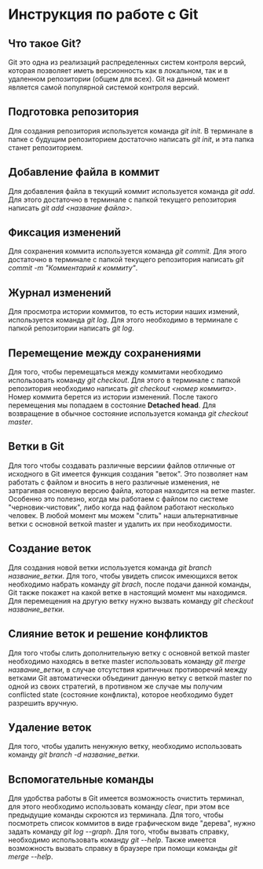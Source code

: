 # Инструкция по работе с Git

## Что такое Git?

Git это одна из реализаций распределенных систем контроля версий, которая позволяет иметь версионность как в локальном, так и в удаленном репозитории (общем для всех). Git на данный момент является самой популярной системой контроля версий.

## Подготовка репозитория

Для создания репозитория используется команда *git init*. В терминале в папке с будущим репозиторием достаточно написать *git init*, и эта папка станет репозиторием.

## Добавление файла в коммит

Для добавления файла в текущий коммит используется команда *git add*. Для этого достаточно в терминале с папкой текущего репозитория написать *git add <название файла>*.

## Фиксация изменений

Для сохранения коммита используется команда *git commit*. Для этого достаточно в терминале с папкой текущего репозитория написать *git commit -m "Комментарий к коммиту"*.

## Журнал изменений

Для просмотра истории коммитов, то есть истории наших измений, используется команда *git log*. Для этого необходимо в терминале с папкой репозитории написать *git log*.

## Перемещение между сохранениями

Для того, чтобы перемещаться между коммитами необходимо использовать команду *git checkout*. Для этого в терминале с папкой репозитория необходимо написать *git checkout <номер коммита>*. Номер коммита берется из истории изменений. После такого перемещения мы попадаем в состояние **Detached head**. Для возвращение в обычное состояние используется команда *git checkout master*.

## Ветки в Git

Для того чтобы создавать различные версиии файлов отличные от исходного в Git имеется функция создания "веток". Это позволяет нам работать с файлом и вносить в него различные изменения, не затрагивая основную версию файла, которая находится на ветке master. Особенно это полезно, когда мы работаем с файлом по системе "черновик-чистовик", либо когда над файлом работают несколько человек. В любой момент мы можем "слить" наши альтернативные ветки с основной веткой master и удалить их при необходимости. 

## Создание веток 

Для создания новой ветки используется команда *git branch название_ветки*. Для того, чтобы увидеть список имеющихся веток необходимо набрать команду *git brach*, после подачи данной команды, Git также покажет на какой ветке в настоящий момент мы находимся. Для перемещения на другую ветку нужно вызвать команду *git checkout название_ветки*.

## Слияние веток и решение конфликтов

Для того чтобы слить дополнительную ветку с основной веткой master необходимо находясь в ветке master использовать команду *git merge название_ветки*, в случае отсутствия критичных противоречий между ветками Git автоматически объединит данную ветку с веткой master по одной из своих стратегий, в противном же случае мы получим conflicted state (состояние конфликта), которое необходимо будет разрешить вручную.

## Удаление веток

Для того, чтобы удалить ненужную ветку, необходимо использовать команду *git branch -d название_ветки*. 

## Вспомогательные команды

Для удобства работы в Git имеется возможность очистить терминал, для этого необходимо использовать команду *clear*, при этом все предыдущие команды скроются из терминала.
Для того, чтобы посмотреть список коммитов в виде графическом виде "дерева", нужно задать команду *git log --graph*.
Для того, чтобы вызвать справку, необходимо использовать команду *git --help*. Также имеется возможность вызвать справку в браузере при помощи команды *git merge --help*.